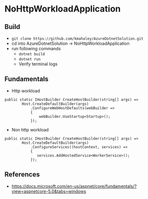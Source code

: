 ﻿# NoHttpWorkloadApplication

## Build

  - `git clone https://github.com/kmahaley/AzureDotnetSolution.git`
  - cd into AzureDotnetSolution -> NoHttpWorkloadApplication
  - run following commands
    - `dotnet build`
    - `dotnet run`
    - Verify terminal logs

## Fundamentals

- Http workload
```
public static IHostBuilder CreateHostBuilder(string[] args) =>
        Host.CreateDefaultBuilder(args)
            .ConfigureWebHostDefaults(webBuilder =>
            {
                webBuilder.UseStartup<Startup>();
            });  
```

- Non http workload
```
public static IHostBuilder CreateHostBuilder(string[] args) =>
        Host.CreateDefaultBuilder(args)
            .ConfigureServices((hostContext, services) =>
            {
               services.AddHostedService<WorkerService>();
            }); 
```

## References
- https://docs.microsoft.com/en-us/aspnet/core/fundamentals/?view=aspnetcore-5.0&tabs=windows
